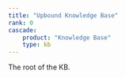 ```yaml
---
title: "Upbound Knowledge Base"
rank: 0
cascade:
    product: "Knowledge Base"
    type: kb
---
```


The root of the KB.